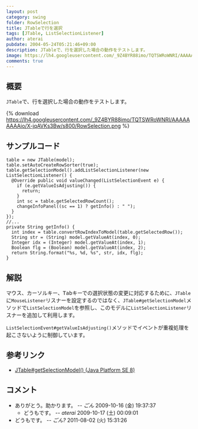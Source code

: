 ```yaml
---
layout: post
category: swing
folder: RowSelection
title: JTableで行を選択
tags: [JTable, ListSelectionListener]
author: aterai
pubdate: 2004-05-24T05:21:46+09:00
description: JTableで、行を選択した場合の動作をテストします。
image: https://lh4.googleusercontent.com/_9Z4BYR88imo/TQTSWRoWNRI/AAAAAAAAAio/X-jqAVKs3Bw/s800/RowSelection.png
comments: true
---
```

## 概要
`JTable`で、行を選択した場合の動作をテストします。

{% download https://lh4.googleusercontent.com/_9Z4BYR88imo/TQTSWRoWNRI/AAAAAAAAAio/X-jqAVKs3Bw/s800/RowSelection.png %}

## サンプルコード
<pre class="prettyprint"><code>table = new JTable(model);
table.setAutoCreateRowSorter(true);
table.getSelectionModel().addListSelectionListener(new ListSelectionListener() {
  @Override public void valueChanged(ListSelectionEvent e) {
    if (e.getValueIsAdjusting()) {
      return;
    }
    int sc = table.getSelectedRowCount();
    changeInfoPanel((sc == 1) ? getInfo() : " ");
  }
});
//...
private String getInfo() {
  int index = table.convertRowIndexToModel(table.getSelectedRow());
  String str = (String) model.getValueAt(index, 0);
  Integer idx = (Integer) model.getValueAt(index, 1);
  Boolean flg = (Boolean) model.getValueAt(index, 2);
  return String.format("%s, %d, %s", str, idx, flg);
}
</code></pre>

## 解説
マウス、カーソルキー、<kbd>Tab</kbd>キーでの選択状態の変更に対応するために、`JTable`に`MouseListener`リスナーを設定するのではなく、`JTable#getSelectionModel`メソッドで`ListSelectionModel`を参照し、このモデルに`ListSelectionListener`リスナーを追加して利用します。

`ListSelectionEvent#getValueIsAdjusting()`メソッドでイベントが重複処理を起こさないように制御しています。

## 参考リンク
- [JTable#getSelectionModel() (Java Platform SE 8)](https://docs.oracle.com/javase/jp/8/docs/api/javax/swing/JTable.html#getSelectionModel--)

<!-- dummy comment line for breaking list -->

## コメント
- ありがとう。助かります。 -- *ごん* 2009-10-16 (金) 19:37:37
    - どうもです。 -- *aterai* 2009-10-17 (土) 00:09:01
- どうもです。  -- *ごん?* 2011-08-02 (火) 15:31:26

<!-- dummy comment line for breaking list -->
